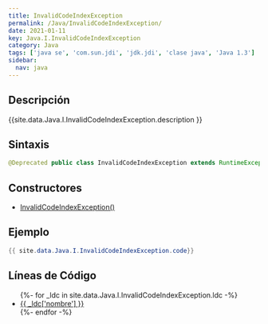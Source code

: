 ```yaml
---
title: InvalidCodeIndexException
permalink: /Java/InvalidCodeIndexException/
date: 2021-01-11
key: Java.I.InvalidCodeIndexException
category: Java
tags: ['java se', 'com.sun.jdi', 'jdk.jdi', 'clase java', 'Java 1.3']
sidebar: 
  nav: java
---
```


## Descripción
{{site.data.Java.I.InvalidCodeIndexException.description }}

## Sintaxis
~~~java
@Deprecated public class InvalidCodeIndexException extends RuntimeException
~~~

## Constructores
* [InvalidCodeIndexException()](/Java/InvalidCodeIndexException/InvalidCodeIndexException/)

## Ejemplo
~~~java
{{ site.data.Java.I.InvalidCodeIndexException.code}}
~~~

## Líneas de Código
<ul>
{%- for _ldc in site.data.Java.I.InvalidCodeIndexException.ldc -%}
   <li>
       <a href="{{_ldc['url'] }}">{{ _ldc['nombre'] }}</a>
   </li>
{%- endfor -%}
</ul>

